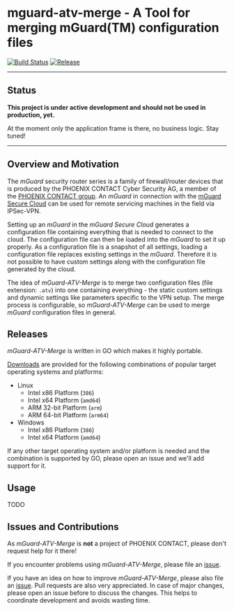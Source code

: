 # mguard-atv-merge - A Tool for merging mGuard(TM) configuration files

[![Build Status](https://dev.azure.com/griffinplus/mGuard-ATV-Merge/_apis/build/status/mguard-atv-merge?branchName=master)](https://dev.azure.com/griffinplus/mGuard-ATV-Merge/_build/latest?definitionId=16&branchName=master)
[![Release](https://img.shields.io/github/release/griffinplus/mguard-atv-merge.svg?logo=github)](https://github.com/GriffinPlus/mguard-atv-merge/releases)

-----

## Status

**This project is under active development and should not be used in production, yet.**

At the moment only the application frame is there, no business logic. Stay tuned!

-----

## Overview and Motivation

The *mGuard* security router series is a family of firewall/router devices that is produced by the PHOENIX CONTACT
Cyber Security AG, a member of the [PHOENIX CONTACT group](https://www.phoenixcontact.com/). An *mGuard* in connection
with the [mGuard Secure Cloud](https://us.cloud.mguard.com/) can be used for remote servicing machines in the field
via IPSec-VPN.

Setting up an *mGuard* in the *mGuard Secure Cloud* generates a configuration file containing everything that is needed
to connect to the cloud. The configuration file can then be loaded into the *mGuard* to set it up properly. As a
configuration file is a snapshot of all settings, loading a configuration file replaces existing settings in the
*mGuard*. Therefore it is not possible to have custom settings along with the configuration file generated by the
cloud.

The idea of *mGuard-ATV-Merge* is to merge two configuration files (file extension: `.atv`) into one containing
everything - the static custom settings and dynamic settings like parameters specific to the VPN setup. The merge
process is configurable, so *mGuard-ATV-Merge* can be used to merge *mGuard* configuration files in general.

## Releases

*mGuard-ATV-Merge* is written in GO which makes it highly portable.

[Downloads](https://github.com/GriffinPlus/mguard-atv-merge/releases) are provided for the following combinations of
popular target operating systems and platforms:

- Linux
  - Intel x86 Platform (`386`)
  - Intel x64 Platform (`amd64`)
  - ARM 32-bit Platform (`arm`)
  - ARM 64-bit Platform (`arm64`)
- Windows
  - Intel x86 Platform (`386`)
  - Intel x64 Platform (`amd64`)

If any other target operating system and/or platform is needed and the combination is supported by GO, please open an
issue and we'll add support for it.

## Usage

TODO

## Issues and Contributions

As *mGuard-ATV-Merge* is **not** a project of PHOENIX CONTACT, please don't request help for it there!

If you encounter problems using *mGuard-ATV-Merge*, please file an [issue](https://github.com/GriffinPlus/mguard-atv-merge/issues).

If you have an idea on how to improve *mGuard-ATV-Merge*, please also file an [issue](https://github.com/GriffinPlus/mguard-atv-merge/issues).
Pull requests are also very appreciated. In case of major changes, please open an issue before to discuss the changes.
This helps to coordinate development and avoids wasting time.
